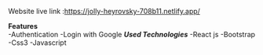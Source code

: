 Website live link :https://jolly-heyrovsky-708b11.netlify.app/ 

****Features****\
    -Authentication
    -Login with Google
***Used Technologies***
    -React js
    -Bootstrap
    -Css3
    -Javascript
